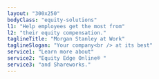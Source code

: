 ```yaml
---
layout: "300x250"
bodyClass: "equity-solutions"
l1: "Help employees get the most from"
l2: "their equity compensation."
taglineTitle: "Morgan Stanley at Work"
taglineSlogan: "Your company<br /> at its best"
service1: "Learn more about"
service2: "Equity Edge Online® "
service3: "and Shareworks."
---
```

